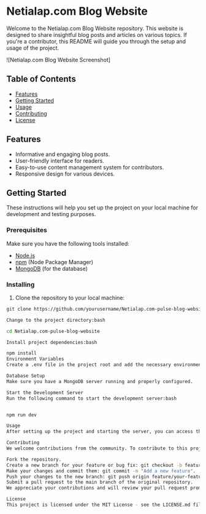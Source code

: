 # Netialap.com Blog Website

Welcome to the Netialap.com Blog Website repository. This website is designed to share insightful blog posts and articles on various topics. If you're a contributor, this README will guide you through the setup and usage of the project.

![Netialap.com Blog Website Screenshot]


## Table of Contents

- [Features](#features)
- [Getting Started](#getting-started)
- [Usage](#usage)
- [Contributing](#contributing)
- [License](#license)

## Features

- Informative and engaging blog posts.
- User-friendly interface for readers.
- Easy-to-use content management system for contributors.
- Responsive design for various devices.

## Getting Started

These instructions will help you set up the project on your local machine for development and testing purposes.

### Prerequisites

Make sure you have the following tools installed:

- [Node.js](https://nodejs.org/)
- [npm](https://www.npmjs.com/) (Node Package Manager)
- [MongoDB](https://www.mongodb.com/) (for the database)

### Installing

1. Clone the repository to your local machine:

```bash
git clone https://github.com/yourusername/Netialap.com-pulse-blog-website.git

Change to the project directory:bash

cd Netialap.com-pulse-blog-website

Install project dependencies:bash

npm install
Environment Variables
Create a .env file in the project root and add the necessary environment variables. You can refer to the .env.example file as a template.

Database Setup
Make sure you have a MongoDB server running and properly configured.

Start the Development Server
Run the following command to start the development server:bash


npm run dev

Usage
After setting up the project and starting the server, you can access the website at http://localhost:3000. As a contributor, you can log in to the content management system and start creating and publishing blog posts.

Contributing
We welcome contributions from the community. To contribute to this project, please follow these steps:

Fork the repository.
Create a new branch for your feature or bug fix: git checkout -b feature/your-feature-name.
Make your changes and commit them: git commit -m "Add a new feature".
Push your changes to the new branch: git push origin feature/your-feature-name.
Submit a pull request to the main branch of the original repository.
We appreciate your contributions and will review your pull request promptly.

License
This project is licensed under the MIT License - see the LICENSE.md file for details.
